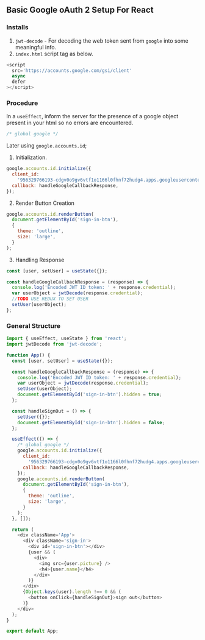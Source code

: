 ## Basic Google oAuth 2 Setup For React

### Installs

1. `jwt-decode` - For decoding the web token sent from `google` into some meaningful info.
2. `index.html` script tag as below.

```js
<script
  src='https://accounts.google.com/gsi/client'
  async
  defer
></script>
```

### Procedure

In a `useEffect`, inform the server for the presence of a google object present in your html so no errors are encountered.

```js
/* global google */
```

Later using `google.accounts.id`;

1. Initialization.

```js
google.accounts.id.initialize({
  client_id:
    '956329766193-cdgv0o9gv6vtf1o1166l0fhnf72hudg4.apps.googleusercontent.com',
  callback: handleGoogleCallbackResponse,
});
```

2. Render Button Creation

```js
google.accounts.id.renderButton(
  document.getElementById('sign-in-btn'),
  {
    theme: 'outline',
    size: 'large',
  }
);
```

3. Handling Response

```js
const [user, setUser] = useState({});

const handleGoogleCallbackResponse = (response) => {
  console.log('Encoded JWT ID token: ' + response.credential);
  var userObject = jwtDecode(response.credential);
  //TODO USE REDUX TO SET USER
  setUser(userObject);
};
```

### General Structure

```js
import { useEffect, useState } from 'react';
import jwtDecode from 'jwt-decode';

function App() {
  const [user, setUser] = useState({});

  const handleGoogleCallbackResponse = (response) => {
    console.log('Encoded JWT ID token: ' + response.credential);
    var userObject = jwtDecode(response.credential);
    setUser(userObject);
    document.getElementById('sign-in-btn').hidden = true;
  };

  const handleSignOut = () => {
    setUser({});
    document.getElementById('sign-in-btn').hidden = false;
  };

  useEffect(() => {
    /* global google */
    google.accounts.id.initialize({
      client_id:
        '956329766193-cdgv0o9gv6vtf1o1166l0fhnf72hudg4.apps.googleusercontent.com',
      callback: handleGoogleCallbackResponse,
    });
    google.accounts.id.renderButton(
      document.getElementById('sign-in-btn'),
      {
        theme: 'outline',
        size: 'large',
      }
    );
  }, []);

  return (
    <div className='App'>
      <div className='sign-in'>
        <div id='sign-in-btn'></div>
        {user && (
          <div>
            <img src={user.picture} />
            <h4>{user.name}</h4>
          </div>
        )}
      </div>
      {Object.keys(user).length !== 0 && (
        <button onClick={handleSignOut}>sign out</button>
      )}
    </div>
  );
}

export default App;
```
